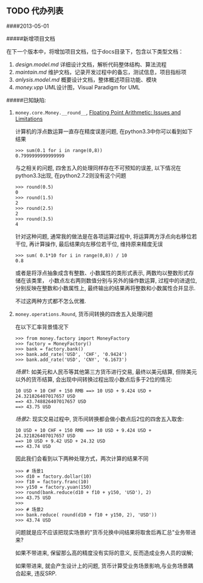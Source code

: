 ## TODO 代办列表

####2013-05-01

#####新增项目文档

在下一个版本中，将增加项目文档，位于docs目录下，包含以下类型文档：

1. *design.model.md* 详细设计文档，解析代码整体结构、算法流程
2. *maintain.md* 维护文档，记录开发过程中的备忘，测试信息，项目指标项
3. *anlysis.model.md* 概要设计文档，整体概述项目功能、模块
4. *money.vpp* UML设计图，Visual Paradigm for UML

#####已知缺陷:

1. `money.core.Money.__round__`, [Floating Point Arithmetic: Issues and Limitations](http://docs.python.org/3.3/tutorial/floatingpoint.html)

	计算机的浮点数运算一直存在精度误差问题, 在python3.3中你可以看到如下结果

	```
	>>> sum(0.1 for i in range(0,8))
	0.7999999999999999
	```
	
	与之相关的问题, 四舍五入的处理同样存在不可预知的误差,
	以下情况在python3.3出现, 在python2.7.2则没有这个问题
	
	```
	>>> round(0.5)
	0
	>>> round(1.5)
	2
	>>> round(2.5)
	2
	>>> round(3.5)
	4
	```

	针对这种问题, 通常我的做法是在各项运算过程中,
	将运算两方浮点向右移位若干位, 再计算操作, 最后结果向左移位若干位,
	维持原来精度无误
	
	```
	>>> sum( 0.1*10 for i in range(0,8)) / 10
	0.8
	```

	或者是将浮点抽象成含有整数、小数属性的类形式表示, 两数均以整数形式存储在该类里，
	小数点左右两则数值分别与另外的操作数运算, 过程中的进退位, 分别反映在整数和小数属性上,
	最终输出的结果再将整数和小数属性合并显示.
	
	不过这两种方式都不怎么优雅.

2. `money.operations.Round`, 货币间转换的四舍五入处理问题
	
	在以下汇率背景情况下
			
	```
	>>> from money.factory import MoneyFactory
	>>> factory = MoneyFactory()
	>>> bank = factory.bank()
	>>> bank.add_rate('USD', 'CHF', '0.9424')
	>>> bank.add_rate('USD', 'CNY', '6.1673')
	```

	*场景1*: 如美元和人民币等其他第三方货币进行交易, 最终以美元结算,
	但除美元以外的货币结算, 会出现中间转换过程出现小数点后多于2位的情况:
	
	``` 
	10 USD + 10 CHF + 150 RMB ==> 10 USD + 9.424 USD + 24.321826407017657 USD 
	==> 43.748826407017657 USD 
	==> 43.75 USD
	```

	*场景2*: 现实交易过程中, 货币间转换都会做小数点后2位的四舍五入取舍:
	
	```
	10 USD + 10 CHF + 150 RMB ==> 10 USD + 9.424 USD + 24.321826407017657 USD 
	==> 10 USD + 9.42 USD + 24.32 USD 
	==> 43.74 USD
	```
	
	因此我们会看到以下两种处理方式，两次计算的结果不同

	```
	>>> # 场景1
	>>> d10 = factory.dollar(10)
	>>> f10 = factory.franc(10)
	>>> y150 = factory.yuan(150)
	>>> round(bank.reduce(d10 + f10 + y150, 'USD'), 2)
	>>> 43.75 USD
	>>>
	>>> # 场景2 
	>>> bank.reduce( round(d10 + f10 + y150, 2), 'USD'))
	>>> 43.74 USD
	```
	
	问题就是应不应该把现实场景的"货币兑换中间结果将取舍后再汇总"业务带进来?
	 
	如果不带进来, 保留那么高的精度没有实际的意义, 反而造成业务人员的误解;
	
	如果带进来, 就会产生设计上的问题, 货币计算受业务场景影响,与业务场景耦合起来, 违反SRP.

